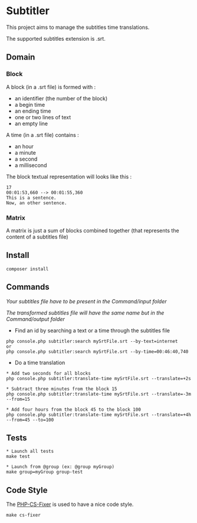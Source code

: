 # Subtitler

This project aims to manage the subtitles time translations.

The supported subtitles extension is .srt.

## Domain

### Block

A block (in a .srt file) is formed with :

- an identifier (the number of the block)
- a begin time
- an ending time
- one or two lines of text
- an empty line

A time (in a .srt file) contains :

- an hour
- a minute
- a second
- a millisecond

The block textual representation will looks like this :

```
17
00:01:53,660 --> 00:01:55,360
This is a sentence.
Now, an other sentence.

```

### Matrix

A matrix is just a sum of blocks combined together (that represents the content of a subtitles file)

## Install

```
composer install
```

## Commands

_Your subtitles file have to be present in the Command/input folder_

_The transformed subtitles file will have the same name but in the Command/output folder_

* Find an id by searching a text or a time through the subtitles file

```
php console.php subtitler:search mySrtFile.srt --by-text=internet
or
php console.php subtitler:search mySrtFile.srt --by-time=00:46:40,740
```

* Do a time translation

```
* Add two seconds for all blocks
php console.php subtitler:translate-time mySrtFile.srt --translate=+2s

* Subtract three minutes from the block 15
php console.php subtitler:translate-time mySrtFile.srt --translate=-3m --from=15

* Add four hours from the block 45 to the block 100
php console.php subtitler:translate-time mySrtFile.srt --translate=+4h --from=45 --to=100
```

## Tests

```
* Launch all tests
make test

* Launch from @group (ex: @group myGroup)
make group=myGroup group-test
```

## Code Style

The [PHP-CS-Fixer](https://github.com/FriendsOfPHP/PHP-CS-Fixer) is used to have a nice code style.

```
make cs-fixer
```